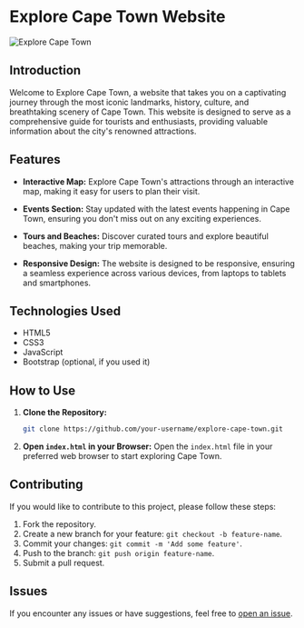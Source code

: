 # Explore Cape Town Website

![Explore Cape Town](./path/to/your/image.png)

## Introduction

Welcome to Explore Cape Town, a website that takes you on a captivating journey through the most iconic landmarks, history, culture, and breathtaking scenery of Cape Town. This website is designed to serve as a comprehensive guide for tourists and enthusiasts, providing valuable information about the city's renowned attractions.

## Features

- **Interactive Map:** Explore Cape Town's attractions through an interactive map, making it easy for users to plan their visit.
  
- **Events Section:** Stay updated with the latest events happening in Cape Town, ensuring you don't miss out on any exciting experiences.

- **Tours and Beaches:** Discover curated tours and explore beautiful beaches, making your trip memorable.

- **Responsive Design:** The website is designed to be responsive, ensuring a seamless experience across various devices, from laptops to tablets and smartphones.

## Technologies Used

- HTML5
- CSS3
- JavaScript
- Bootstrap (optional, if you used it)

## How to Use

1. **Clone the Repository:**
    ```bash
    git clone https://github.com/your-username/explore-cape-town.git
    ```

2. **Open `index.html` in your Browser:**
    Open the `index.html` file in your preferred web browser to start exploring Cape Town.

## Contributing

If you would like to contribute to this project, please follow these steps:

1. Fork the repository.
2. Create a new branch for your feature: `git checkout -b feature-name`.
3. Commit your changes: `git commit -m 'Add some feature'`.
4. Push to the branch: `git push origin feature-name`.
5. Submit a pull request.

## Issues

If you encounter any issues or have suggestions, feel free to [open an issue](https://github.com/your-username/explore-cape-town/issues).


